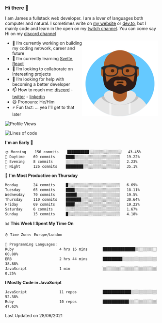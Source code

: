 ### Hi there 👋

I am James a fullstack web developer. I am a lover of languages both computer and natural. I sometimes write on [my website](https://jdhall.dev) or [dev.to](https://dev.to/zefur), but I mainly code and learn in the open on my [twitch channel](https://www.twitch.com/jozuhito). You can come say Hi on my [discord channel](https://discord.gg/sWEHvsBw)



<img align="right" height="250" width="250"  src="/assets/avataaars.png" />

  

- 🔭 I’m currently working on building my coding network, career and future
- 🌱 I’m currently learning [Svelte](https://svelte.dev), [React](https://reactjs.org)
- 👯 I’m looking to collaborate on interesting projects
- 🤔 I’m looking for help with becoming a better developer
- 📫 How to reach me: [discord](https://discord.gg/sWEHvsBw)
                      - [twitter](twitter.com/zefur)
                      - [linkedin](https://linkedin.com/in/j-d-hall)
- 😄 Pronouns: He/Him
- ⚡ Fun fact: ... yea I'll get to that later

 
<!-- BLOG-POST-LIST:START -->

<!-- BLOG-POST-LIST:END -->

<!--START_SECTION:waka-->
![Profile Views](http://img.shields.io/badge/Profile%20Views-0-blue)

![Lines of code](https://img.shields.io/badge/From%20Hello%20World%20I%27ve%20Written-100388%20lines%20of%20code-blue)

**I'm an Early 🐤** 

```text
🌞 Morning    156 commits    ██████████░░░░░░░░░░░░░░░   43.45% 
🌆 Daytime    69 commits     ████░░░░░░░░░░░░░░░░░░░░░   19.22% 
🌃 Evening    8 commits      ░░░░░░░░░░░░░░░░░░░░░░░░░   2.23% 
🌙 Night      126 commits    ████████░░░░░░░░░░░░░░░░░   35.1%

```
📅 **I'm Most Productive on Thursday** 

```text
Monday       24 commits     █░░░░░░░░░░░░░░░░░░░░░░░░   6.69% 
Tuesday      65 commits     ████░░░░░░░░░░░░░░░░░░░░░   18.11% 
Wednesday    70 commits     █████░░░░░░░░░░░░░░░░░░░░   19.5% 
Thursday     110 commits    ███████░░░░░░░░░░░░░░░░░░   30.64% 
Friday       69 commits     ████░░░░░░░░░░░░░░░░░░░░░   19.22% 
Saturday     6 commits      ░░░░░░░░░░░░░░░░░░░░░░░░░   1.67% 
Sunday       15 commits     █░░░░░░░░░░░░░░░░░░░░░░░░   4.18%

```


📊 **This Week I Spent My Time On** 

```text
⌚︎ Time Zone: Europe/London

💬 Programming Languages: 
Ruby                     4 hrs 16 mins       ███████████████░░░░░░░░░░   60.88% 
ERB                      2 hrs 44 mins       █████████░░░░░░░░░░░░░░░░   38.88% 
JavaScript               1 min               ░░░░░░░░░░░░░░░░░░░░░░░░░   0.25%

```

**I Mostly Code in JavaScript** 

```text
JavaScript               11 repos            █████████████░░░░░░░░░░░░   52.38% 
Ruby                     10 repos            ████████████░░░░░░░░░░░░░   47.62%

```



 Last Updated on 28/06/2021
<!--END_SECTION:waka-->
